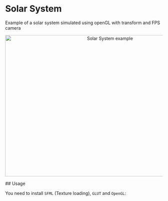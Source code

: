 # Solar System

Example of a solar system simulated using openGL with transform and FPS camera

<p align="center">
  <img src="./screenshot.png" alt="Solar System example"
       width="654" height="450">
</p>
## Usage

You need to install `SFML` (Texture loading), `GLUT` and `OpenGL`:
